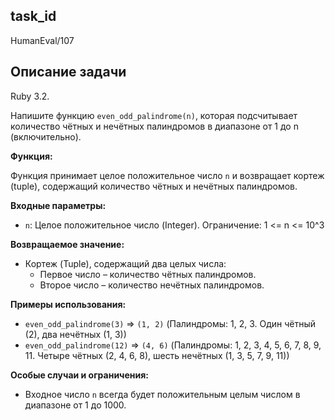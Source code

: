## task_id
HumanEval/107

## Описание задачи

Ruby 3.2.

Напишите функцию `even_odd_palindrome(n)`, которая подсчитывает количество чётных и нечётных палиндромов в диапазоне от 1 до n (включительно).

**Функция:**

Функция принимает целое положительное число `n` и возвращает кортеж (tuple), содержащий количество чётных и нечётных палиндромов.

**Входные параметры:**

* `n`: Целое положительное число (Integer).  Ограничение: 1 <= n <= 10^3

**Возвращаемое значение:**

* Кортеж (Tuple), содержащий два целых числа:
    * Первое число – количество чётных палиндромов.
    * Второе число – количество нечётных палиндромов.


**Примеры использования:**

* `even_odd_palindrome(3)`  =>  `(1, 2)`  (Палиндромы: 1, 2, 3.  Один чётный (2), два нечётных (1, 3))
* `even_odd_palindrome(12)` =>  `(4, 6)` (Палиндромы: 1, 2, 3, 4, 5, 6, 7, 8, 9, 11. Четыре чётных (2, 4, 6, 8), шесть нечётных (1, 3, 5, 7, 9, 11))


**Особые случаи и ограничения:**

* Входное число `n` всегда будет положительным целым числом в диапазоне от 1 до 1000.
